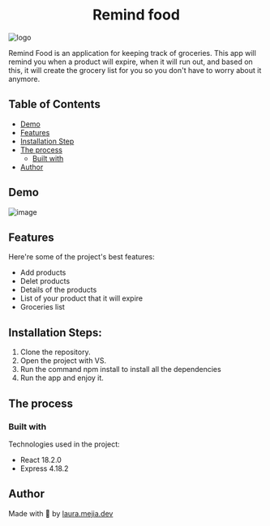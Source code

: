 <h1 align="center" id="title">Remind food</h1>

![logo](https://github.com/lauramejia900/RemindFood/assets/93622576/97d27077-e369-4e1c-8744-b53f17d5249f)

<p id="description">Remind Food is an application for keeping track of groceries. This app will remind you when a product will expire, when it will run out, and based on this, it will create the grocery list for you so you don't have to worry about it anymore.</p>

## Table of Contents

- [Demo](#demo)
- [Features](#features)
- [Installation Step](#installation-steps)
- [The process](#the-process)
  - [Built with](#built-with)
- [Author](#author)

## Demo
![image](https://github.com/lauramejia900/RemindFood/assets/93622576/7f1c1e69-ec8a-4712-9bd4-4400ec07f233)


## Features

Here're some of the project's best features:

*   Add products
*   Delet products
*   Details of the products
*   List of your product that it will expire
*   Groceries list


## Installation Steps:

1. Clone the repository.
2. Open the project with VS.
3. Run the command npm install to install all the dependencies
4. Run the app and enjoy it.

## The process 
### Built with

Technologies used in the project:

*   React 18.2.0
*   Express 4.18.2


## Author

Made with 💜 by [laura.mejia.dev](https://instagram.com/laura.mejia.dev)

